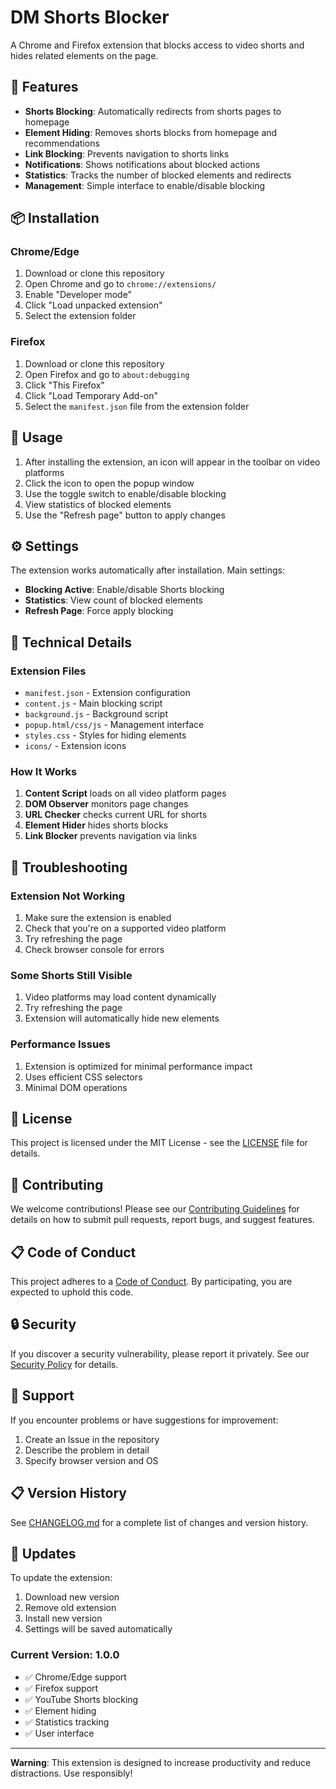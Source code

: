 # DM Shorts Blocker

A Chrome and Firefox extension that blocks access to video shorts and hides related elements on the page.

## 🚀 Features

- **Shorts Blocking**: Automatically redirects from shorts pages to homepage
- **Element Hiding**: Removes shorts blocks from homepage and recommendations
- **Link Blocking**: Prevents navigation to shorts links
- **Notifications**: Shows notifications about blocked actions
- **Statistics**: Tracks the number of blocked elements and redirects
- **Management**: Simple interface to enable/disable blocking

## 📦 Installation

### Chrome/Edge

1. Download or clone this repository
2. Open Chrome and go to `chrome://extensions/`
3. Enable "Developer mode"
4. Click "Load unpacked extension"
5. Select the extension folder

### Firefox

1. Download or clone this repository
2. Open Firefox and go to `about:debugging`
3. Click "This Firefox"
4. Click "Load Temporary Add-on"
5. Select the `manifest.json` file from the extension folder

## 🎯 Usage

1. After installing the extension, an icon will appear in the toolbar on video platforms
2. Click the icon to open the popup window
3. Use the toggle switch to enable/disable blocking
4. View statistics of blocked elements
5. Use the "Refresh page" button to apply changes

## ⚙️ Settings

The extension works automatically after installation. Main settings:

- **Blocking Active**: Enable/disable Shorts blocking
- **Statistics**: View count of blocked elements
- **Refresh Page**: Force apply blocking

## 🔧 Technical Details

### Extension Files

- `manifest.json` - Extension configuration
- `content.js` - Main blocking script
- `background.js` - Background script
- `popup.html/css/js` - Management interface
- `styles.css` - Styles for hiding elements
- `icons/` - Extension icons

### How It Works

1. **Content Script** loads on all video platform pages
2. **DOM Observer** monitors page changes
3. **URL Checker** checks current URL for shorts
4. **Element Hider** hides shorts blocks
5. **Link Blocker** prevents navigation via links

## 🐛 Troubleshooting

### Extension Not Working

1. Make sure the extension is enabled
2. Check that you're on a supported video platform
3. Try refreshing the page
4. Check browser console for errors

### Some Shorts Still Visible

1. Video platforms may load content dynamically
2. Try refreshing the page
3. Extension will automatically hide new elements

### Performance Issues

1. Extension is optimized for minimal performance impact
2. Uses efficient CSS selectors
3. Minimal DOM operations

## 📝 License

This project is licensed under the MIT License - see the [LICENSE](LICENSE) file for details.

## 🤝 Contributing

We welcome contributions! Please see our [Contributing Guidelines](CONTRIBUTING.md) for details on how to submit pull requests, report bugs, and suggest features.

## 📋 Code of Conduct

This project adheres to a [Code of Conduct](CODE_OF_CONDUCT.md). By participating, you are expected to uphold this code.

## 🔒 Security

If you discover a security vulnerability, please report it privately. See our [Security Policy](SECURITY.md) for details.

## 🤝 Support

If you encounter problems or have suggestions for improvement:

1. Create an Issue in the repository
2. Describe the problem in detail
3. Specify browser version and OS

## 📋 Version History

See [CHANGELOG.md](CHANGELOG.md) for a complete list of changes and version history.

## 🔄 Updates

To update the extension:

1. Download new version
2. Remove old extension
3. Install new version
4. Settings will be saved automatically

### Current Version: 1.0.0

- ✅ Chrome/Edge support
- ✅ Firefox support
- ✅ YouTube Shorts blocking
- ✅ Element hiding
- ✅ Statistics tracking
- ✅ User interface

---

**Warning**: This extension is designed to increase productivity and reduce distractions. Use responsibly!
